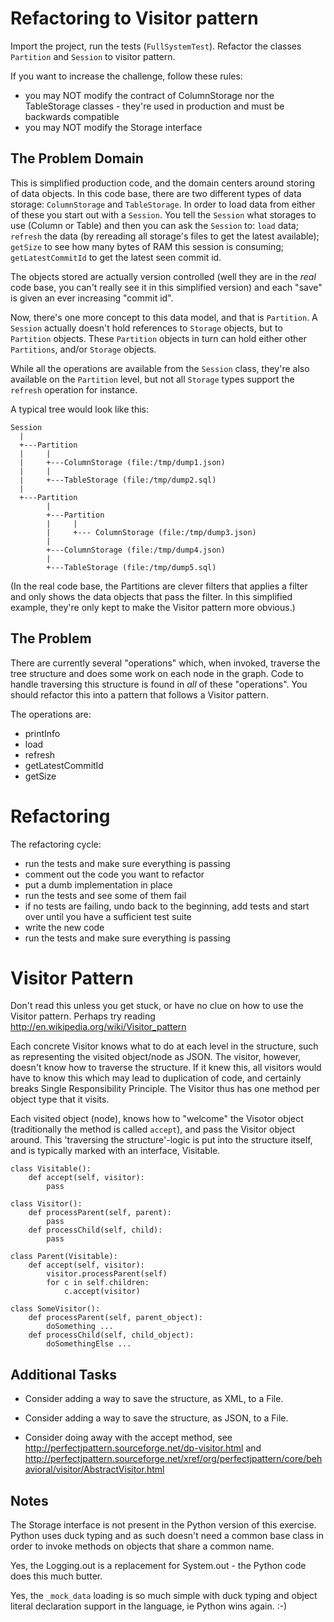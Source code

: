 Refactoring to Visitor pattern
==============================

Import the project, run the tests (`FullSystemTest`). Refactor the classes `Partition` and `Session` to visitor pattern.

If you want to increase the challenge, follow these rules:

* you may NOT modify the contract of ColumnStorage nor the TableStorage classes - they're used in production and must be backwards compatible
* you may NOT modify the Storage interface


The Problem Domain
------------------

This is simplified production code, and the domain centers around storing of data objects. In this code base, there are
two different types of data storage: `ColumnStorage` and `TableStorage`. In order to load data from either of these
you start out with a `Session`. You tell the `Session` what storages to use (Column or Table) and then you can ask the
`Session` to: `load` data; `refresh` the data (by rereading all storage's files to get the latest available); `getSize` 
to see how many bytes of RAM this session is consuming; `getLatestCommitId` to get the latest seen commit id.

The objects stored are actually version controlled (well they are in the _real_ code base, you can't really see it in 
this simplified version) and each "save" is given an ever increasing "commit id".

Now, there's one more concept to this data model, and that is `Partition`. A `Session` actually doesn't hold references
to `Storage` objects, but to `Partition` objects. These `Partition` objects in turn can hold either other `Partitions`,
and/or `Storage` objects.

While all the operations are available from the `Session` class, they're also available on the `Partition` level, but 
not all `Storage` types support the `refresh` operation for instance.

A typical tree would look like this:

    Session
      |
      +---Partition
      |     |
      |     +---ColumnStorage (file:/tmp/dump1.json)
      |     |
      |     +---TableStorage (file:/tmp/dump2.sql)
      |     
      +---Partition
            |
            +---Partition
            |     |
            |     +--- ColumnStorage (file:/tmp/dump3.json)
            |
            +---ColumnStorage (file:/tmp/dump4.json)
            |
            +---TableStorage (file:/tmp/dump5.sql)


(In the real code base, the Partitions are clever filters that applies a filter and only shows the data objects that 
pass the filter. In this simplified example, they're only kept to make the Visitor pattern more obvious.)


The Problem
-----------

There are currently several "operations" which, when invoked, traverse the tree structure and does some work on each node in the graph. 
Code to handle traversing this structure is found in _all_ of these "operations". 
You should refactor this into a pattern that follows a Visitor pattern.

The operations are:

* printInfo
* load
* refresh
* getLatestCommitId
* getSize


Refactoring
===========

The refactoring cycle:

* run the tests and make sure everything is passing
* comment out the code you want to refactor
* put a dumb implementation in place
* run the tests and see some of them fail
* if no tests are failing, undo back to the beginning, add tests and start over until you have a sufficient test suite
* write the new code
* run the tests and make sure everything is passing


Visitor Pattern
===============

Don't read this unless you get stuck, or have no clue on how to use the Visitor pattern. Perhaps try reading http://en.wikipedia.org/wiki/Visitor_pattern

Each concrete Visitor knows what to do at each level in the structure, such as representing the visited object/node as JSON. The visitor, however, doesn't know how to traverse the structure. If it knew this, all visitors would have to know this which may lead to duplication of code, and certainly breaks Single Responsibility Principle. The Visitor thus has one method per object type that it visits.

Each visited object (node), knows how to "welcome" the Visotor object (traditionally the method is called `accept`), and pass the Visitor object around. This 'traversing the structure'-logic is put into the structure itself, and is typically marked with an interface, Visitable.


    class Visitable():
        def accept(self, visitor):
            pass

    class Visitor():
        def processParent(self, parent):
            pass
        def processChild(self, child):
            pass

    class Parent(Visitable):
        def accept(self, visitor):
            visitor.processParent(self)
            for c in self.children:
                c.accept(visitor)

    class SomeVisitor():
        def processParent(self, parent_object):
            doSomething ...
        def processChild(self, child_object):
            doSomethingElse ...


Additional Tasks
----------------

* Consider adding a way to save the structure, as XML, to a File.
* Consider adding a way to save the structure, as JSON, to a File.

* Consider doing away with the accept method, see
    http://perfectjpattern.sourceforge.net/dp-visitor.html and 
    http://perfectjpattern.sourceforge.net/xref/org/perfectjpattern/core/behavioral/visitor/AbstractVisitor.html


Notes
-----

The Storage interface is not present in the Python version of this exercise. Python uses duck typing and as such doesn't need a common base class in order to invoke methods on objects that share a common name.

Yes, the Logging.out is a replacement for System.out - the Python code does this much butter.

Yes, the `_mock_data` loading is so much simple with duck typing and object literal declaration support in the language, ie Python wins again. :-)

